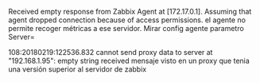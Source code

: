 Received empty response from Zabbix Agent at [172.17.0.1]. Assuming that agent dropped connection because of access permissions.
  el agente no permite recoger métricas a ese servidor. Mirar config agente parametro Server=


108:20180219:122536.832 cannot send proxy data to server at "192.168.1.95": empty string received
  mensaje visto en un proxy que tenia una versión superior al servidor de zabbix
